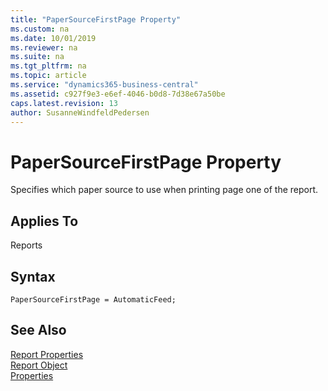 ```yaml
---
title: "PaperSourceFirstPage Property"
ms.custom: na
ms.date: 10/01/2019
ms.reviewer: na
ms.suite: na
ms.tgt_pltfrm: na
ms.topic: article
ms.service: "dynamics365-business-central"
ms.assetid: c927f9e3-e6ef-4046-b0d8-7d38e67a50be
caps.latest.revision: 13
author: SusanneWindfeldPedersen
---
```


 

# PaperSourceFirstPage Property
Specifies which paper source to use when printing page one of the report.  
  
## Applies To  
 Reports  

## Syntax
```
PaperSourceFirstPage = AutomaticFeed;
```

<!--
## Remarks  

 In the **Report – Properties** window, in the **PaperSourceFirstPage** field, choose the paper source. The list contains 13 standard trays and 16 printer-specific trays. It is based on information in the fin.stx file.  
  
 If the printer that is used for this report does not support the specified paper source, then the printer uses the default tray that is specified by the printer driver.  
  
 If you do not specify a value for the **PaperSourceFirstPage** property, then the printer uses the tray that is specified in the [PaperSourceDefaultPage Property](devenv-papersourcedefaultpage-property.md).  
  
 If you do not specify a value for either the **PaperSourceFirstPage** property or the [PaperSourceDefaultPage Property](devenv-papersourcedefaultpage-property.md), then the printer uses the default printer tray that is defined for the operating system.  
  
 The printer specific trays that are contained in the list are intended for use with printers that have other paper sources than the standard ones that are listed in the property.  
  
 The settings in the **Print** and **Page Setup** dialog boxes override the value that is specified for the **PaperSourceFirstPage** property.  
  
 You can use the **GetPaperTrayForReport** function in codeunit 1, **Application Management**, to set the paper tray from AL code. This gives you runtime control over paper tray selection for first, last, and default pages in a report.  
  
## See Also  
 [PaperSourceDefaultPage Property](devenv-papersourcedefaultpage-property.md)   
 [PaperSourceLastPage Property](devenv-papersourcelastpage-property.md)   
 [How to: Add GetPaperTrayForReport Procedure in Codeunit 1](How-to--Add-GetPaperTrayForReport-Procedure-in-Codeunit-1.md) -->

## See Also  
  [Report Properties](devenv-report-properties.md)   
 [Report Object](../devenv-report-object.md)   
 [Properties](devenv-properties.md)